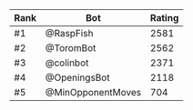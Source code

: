 Rank|Bot|Rating
---|---|---
#1|@RaspFish|2581
#2|@ToromBot|2562
#3|@colinbot|2371
#4|@OpeningsBot|2118
#5|@MinOpponentMoves|704
